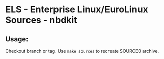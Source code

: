# ELS - Enterprise Linux/EuroLinux Sources - nbdkit
 
## Usage:
  Checkout branch or tag. Use `make sources` to recreate  SOURCE0 archive.
